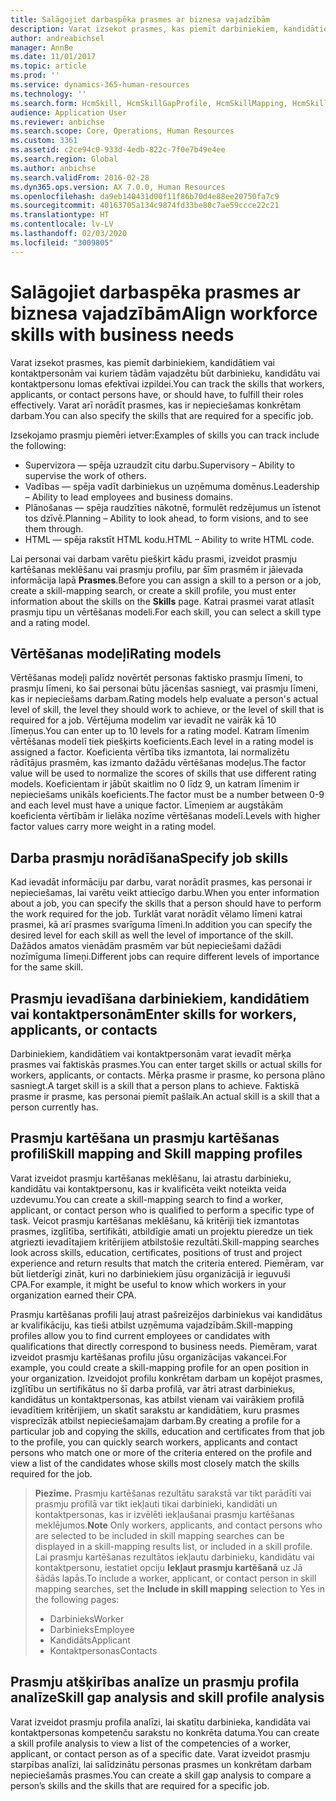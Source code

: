 ```yaml
---
title: Salāgojiet darbaspēka prasmes ar biznesa vajadzībām
description: Varat izsekot prasmes, kas piemīt darbiniekiem, kandidātiem vai kontaktpersonām vai kuriem tādām vajadzētu būt darbinieku, kandidātu vai kontaktpersonu lomas efektīvai izpildei. Varat arī norādīt prasmes, kas ir nepieciešamas konkrētam darbam.
author: andreabichsel
manager: AnnBe
ms.date: 11/01/2017
ms.topic: article
ms.prod: ''
ms.service: dynamics-365-human-resources
ms.technology: ''
ms.search.form: HcmSkill, HcmSkillGapProfile, HcmSkillMapping, HcmSkillType
audience: Application User
ms.reviewer: anbichse
ms.search.scope: Core, Operations, Human Resources
ms.custom: 3361
ms.assetid: c2ce94c0-933d-4edb-822c-7f0e7b49e4ee
ms.search.region: Global
ms.author: anbichse
ms.search.validFrom: 2016-02-28
ms.dyn365.ops.version: AX 7.0.0, Human Resources
ms.openlocfilehash: da9eb140431d00f11f86b70d4e88ee20750fa7c9
ms.sourcegitcommit: 40163705a134c9874fd33be80c7ae59ccce22c21
ms.translationtype: HT
ms.contentlocale: lv-LV
ms.lasthandoff: 02/03/2020
ms.locfileid: "3009805"
---
```

# <a name="align-workforce-skills-with-business-needs"></a><span data-ttu-id="3460f-104">Salāgojiet darbaspēka prasmes ar biznesa vajadzībām</span><span class="sxs-lookup"><span data-stu-id="3460f-104">Align workforce skills with business needs</span></span>

<span data-ttu-id="3460f-105">Varat izsekot prasmes, kas piemīt darbiniekiem, kandidātiem vai kontaktpersonām vai kuriem tādām vajadzētu būt darbinieku, kandidātu vai kontaktpersonu lomas efektīvai izpildei.</span><span class="sxs-lookup"><span data-stu-id="3460f-105">You can track the skills that workers, applicants, or contact persons have, or should have, to fulfill their roles effectively.</span></span> <span data-ttu-id="3460f-106">Varat arī norādīt prasmes, kas ir nepieciešamas konkrētam darbam.</span><span class="sxs-lookup"><span data-stu-id="3460f-106">You can also specify the skills that are required for a specific job.</span></span>

<span data-ttu-id="3460f-107">Izsekojamo prasmju piemēri ietver:</span><span class="sxs-lookup"><span data-stu-id="3460f-107">Examples of skills you can track include the following:</span></span>
-   <span data-ttu-id="3460f-108">Supervizora — spēja uzraudzīt citu darbu.</span><span class="sxs-lookup"><span data-stu-id="3460f-108">Supervisory – Ability to supervise the work of others.</span></span>
-   <span data-ttu-id="3460f-109">Vadības — spēja vadīt darbiniekus un uzņēmuma domēnus.</span><span class="sxs-lookup"><span data-stu-id="3460f-109">Leadership – Ability to lead employees and business domains.</span></span>
-   <span data-ttu-id="3460f-110">Plānošanas — spēja raudzīties nākotnē, formulēt redzējumus un īstenot tos dzīvē.</span><span class="sxs-lookup"><span data-stu-id="3460f-110">Planning – Ability to look ahead, to form visions, and to see them through.</span></span>
-   <span data-ttu-id="3460f-111">HTML — spēja rakstīt HTML kodu.</span><span class="sxs-lookup"><span data-stu-id="3460f-111">HTML – Ability to write HTML code.</span></span>

<span data-ttu-id="3460f-112">Lai personai vai darbam varētu piešķirt kādu prasmi, izveidot prasmju kartēšanas meklēšanu vai prasmju profilu, par šīm prasmēm ir jāievada informācija lapā **Prasmes**.</span><span class="sxs-lookup"><span data-stu-id="3460f-112">Before you can assign a skill to a person or a job, create a skill-mapping search, or create a skill profile, you must enter information about the skills on the **Skills** page.</span></span> <span data-ttu-id="3460f-113">Katrai prasmei varat atlasīt prasmju tipu un vērtēšanas modeli.</span><span class="sxs-lookup"><span data-stu-id="3460f-113">For each skill, you can select a skill type and a rating model.</span></span>

## <a name="rating-models"></a><span data-ttu-id="3460f-114">Vērtēšanas modeļi</span><span class="sxs-lookup"><span data-stu-id="3460f-114">Rating models</span></span>
<span data-ttu-id="3460f-115">Vērtēšanas modeļi palīdz novērtēt personas faktisko prasmju līmeni, to prasmju līmeni, ko šai personai būtu jācenšas sasniegt, vai prasmju līmeni, kas ir nepieciešams darbam.</span><span class="sxs-lookup"><span data-stu-id="3460f-115">Rating models help evaluate a person's actual level of skill, the level they should work to achieve, or the level of skill that is required for a job.</span></span> <span data-ttu-id="3460f-116">Vērtējuma modelim var ievadīt ne vairāk kā 10 līmeņus.</span><span class="sxs-lookup"><span data-stu-id="3460f-116">You can enter up to 10 levels for a rating model.</span></span>  <span data-ttu-id="3460f-117">Katram līmenim vērtēšanas modelī tiek piešķirts koeficients.</span><span class="sxs-lookup"><span data-stu-id="3460f-117">Each level in a rating model is assigned a factor.</span></span>  <span data-ttu-id="3460f-118">Koeficienta vērtība tiks izmantota, lai normalizētu rādītājus prasmēm, kas izmanto dažādu vērtēšanas modeļus.</span><span class="sxs-lookup"><span data-stu-id="3460f-118">The factor value will be used to normalize the scores of skills that use different rating models.</span></span>  <span data-ttu-id="3460f-119">Koeficientam ir jābūt skaitlim no 0 līdz 9, un katram līmenim ir nepieciešams unikāls koeficients.</span><span class="sxs-lookup"><span data-stu-id="3460f-119">The factor must be a number between 0-9 and each level must have a unique factor.</span></span>  <span data-ttu-id="3460f-120">Līmeņiem ar augstākām koeficienta vērtībām ir lielāka nozīme vērtēšanas modelī.</span><span class="sxs-lookup"><span data-stu-id="3460f-120">Levels with higher factor values carry more weight in a rating model.</span></span>

## <a name="specify-job-skills"></a><span data-ttu-id="3460f-121">Darba prasmju norādīšana</span><span class="sxs-lookup"><span data-stu-id="3460f-121">Specify job skills</span></span>
<span data-ttu-id="3460f-122">Kad ievadāt informāciju par darbu, varat norādīt prasmes, kas personai ir nepieciešamas, lai varētu veikt attiecīgo darbu.</span><span class="sxs-lookup"><span data-stu-id="3460f-122">When you enter information about a job, you can specify the skills that a person should have to perform the work required for the job.</span></span>  <span data-ttu-id="3460f-123">Turklāt varat norādīt vēlamo līmeni katrai prasmei, kā arī prasmes svarīguma līmeni.</span><span class="sxs-lookup"><span data-stu-id="3460f-123">In addition you can specify the desired level for each skill as well the level of importance of the skill.</span></span> <span data-ttu-id="3460f-124">Dažādos amatos vienādām prasmēm var būt nepieciešami dažādi nozīmīguma līmeņi.</span><span class="sxs-lookup"><span data-stu-id="3460f-124">Different jobs can require different levels of importance for the same skill.</span></span>

## <a name="enter-skills-for-workers-applicants-or-contacts"></a><span data-ttu-id="3460f-125">Prasmju ievadīšana darbiniekiem, kandidātiem vai kontaktpersonām</span><span class="sxs-lookup"><span data-stu-id="3460f-125">Enter skills for workers, applicants, or contacts</span></span>
<span data-ttu-id="3460f-126">Darbiniekiem, kandidātiem vai kontaktpersonām varat ievadīt mērķa prasmes vai faktiskās prasmes.</span><span class="sxs-lookup"><span data-stu-id="3460f-126">You can enter target skills or actual skills for workers, applicants, or contacts.</span></span> <span data-ttu-id="3460f-127">Mērķa prasme ir prasme, ko persona plāno sasniegt.</span><span class="sxs-lookup"><span data-stu-id="3460f-127">A target skill is a skill that a person plans to achieve.</span></span> <span data-ttu-id="3460f-128">Faktiskā prasme ir prasme, kas personai piemīt pašlaik.</span><span class="sxs-lookup"><span data-stu-id="3460f-128">An actual skill is a skill that a person currently has.</span></span>

## <a name="skill-mapping-and-skill-mapping-profiles"></a><span data-ttu-id="3460f-129">Prasmju kartēšana un prasmju kartēšanas profili</span><span class="sxs-lookup"><span data-stu-id="3460f-129">Skill mapping and Skill mapping profiles</span></span>
<span data-ttu-id="3460f-130">Varat izveidot prasmju kartēšanas meklēšanu, lai atrastu darbinieku, kandidātu vai kontaktpersonu, kas ir kvalificēta veikt noteikta veida uzdevumu.</span><span class="sxs-lookup"><span data-stu-id="3460f-130">You can create a skill-mapping search to find a worker, applicant, or contact person who is qualified to perform a specific type of task.</span></span> <span data-ttu-id="3460f-131">Veicot prasmju kartēšanas meklēšanu, kā kritēriji tiek izmantotas prasmes, izglītība, sertifikāti, atbildīgie amati un projektu pieredze un tiek atgriezti ievadītajiem kritērijiem atbilstošie rezultāti.</span><span class="sxs-lookup"><span data-stu-id="3460f-131">Skill-mapping searches look across skills, education, certificates, positions of trust and project experience and return results that match the criteria entered.</span></span>  <span data-ttu-id="3460f-132">Piemēram, var būt lietderīgi zināt, kuri no darbiniekiem jūsu organizācijā ir ieguvuši CPA.</span><span class="sxs-lookup"><span data-stu-id="3460f-132">For example, it might be useful to know which workers in your organization earned their CPA.</span></span>

<span data-ttu-id="3460f-133">Prasmju kartēšanas profili ļauj atrast pašreizējos darbiniekus vai kandidātus ar kvalifikāciju, kas tieši atbilst uzņēmuma vajadzībām.</span><span class="sxs-lookup"><span data-stu-id="3460f-133">Skill-mapping profiles allow you to find current employees or candidates with qualifications that directly correspond to business needs.</span></span>  <span data-ttu-id="3460f-134">Piemēram, varat izveidot prasmju kartēšanas profilu jūsu organizācijas vakancei.</span><span class="sxs-lookup"><span data-stu-id="3460f-134">For example, you could create a skill-mapping profile for an open position in your organization.</span></span> <span data-ttu-id="3460f-135">Izveidojot profilu konkrētam darbam un kopējot prasmes, izglītību un sertifikātus no šī darba profilā, var ātri atrast darbiniekus, kandidātus un kontaktpersonas, kas atbilst vienam vai vairākiem profilā ievadītiem kritērijiem, un skatīt sarakstu ar kandidātiem, kuru prasmes visprecīzāk atbilst nepieciešamajam darbam.</span><span class="sxs-lookup"><span data-stu-id="3460f-135">By creating a profile for a particular job and copying the skills, education and certificates from that job to the profile, you can quickly search workers, applicants and contact persons who match one or more of the criteria entered on the profile and view a list of the candidates whose skills most closely match the skills required for the job.</span></span>

> <span data-ttu-id="3460f-136">**Piezīme.** Prasmju kartēšanas rezultātu sarakstā var tikt parādīti vai prasmju profilā var tikt iekļauti tikai darbinieki, kandidāti un kontaktpersonas, kas ir izvēlēti iekļaušanai prasmju kartēšanas meklējumos.</span><span class="sxs-lookup"><span data-stu-id="3460f-136">**Note** Only workers, applicants, and contact persons who are selected to be included in skill mapping searches can be displayed in a skill-mapping results list, or included in a skill profile.</span></span> <span data-ttu-id="3460f-137">Lai prasmju kartēšanas rezultātos iekļautu darbinieku, kandidātu vai kontaktpersonu, iestatiet opciju **Iekļaut prasmju kartēšanā** uz Jā šādās lapās.</span><span class="sxs-lookup"><span data-stu-id="3460f-137">To include a worker, applicant, or contact person in skill mapping searches, set the **Include in skill mapping** selection to Yes in the following pages:</span></span>
> 
> + <span data-ttu-id="3460f-138">Darbinieks</span><span class="sxs-lookup"><span data-stu-id="3460f-138">Worker</span></span>
> + <span data-ttu-id="3460f-139">Darbinieks</span><span class="sxs-lookup"><span data-stu-id="3460f-139">Employee</span></span>
> + <span data-ttu-id="3460f-140">Kandidāts</span><span class="sxs-lookup"><span data-stu-id="3460f-140">Applicant</span></span>
> + <span data-ttu-id="3460f-141">Kontaktpersonas</span><span class="sxs-lookup"><span data-stu-id="3460f-141">Contacts</span></span>

## <a name="skill-gap-analysis-and-skill-profile-analysis"></a><span data-ttu-id="3460f-142">Prasmju atšķirības analīze un prasmju profila analīze</span><span class="sxs-lookup"><span data-stu-id="3460f-142">Skill gap analysis and skill profile analysis</span></span>
<span data-ttu-id="3460f-143">Varat izveidot prasmju profila analīzi, lai skatītu darbinieka, kandidāta vai kontaktpersonas kompetenču sarakstu no konkrēta datuma.</span><span class="sxs-lookup"><span data-stu-id="3460f-143">You can create a skill profile analysis to view a list of the competencies of a worker, applicant, or contact person as of a specific date.</span></span> <span data-ttu-id="3460f-144">Varat izveidot prasmju starpības analīzi, lai salīdzinātu personas prasmes un konkrētam darbam nepieciešamās prasmes.</span><span class="sxs-lookup"><span data-stu-id="3460f-144">You can create a skill gap analysis to compare a person’s skills and the skills that are required for a specific job.</span></span>  



